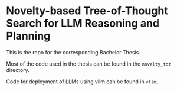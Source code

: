 # Novelty-based Tree-of-Thought Search for LLM Reasoning and Planning

This is the repo for the corresponding Bachelor Thesis.

Most of the code used in the thesis can be found in the `novelty_tot` directory.

Code for deployment of LLMs using vllm can be found in `vllm`.

